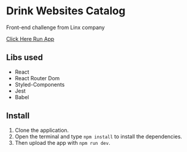 # Drink Websites Catalog

Front-end challenge from Linx company

[Click Here Run App](challenge-linx-vulgo-rnt.vercel.app)

## Libs used
+ React
+ React Router Dom
+ Styled-Components
+ Jest
+ Babel

## Install

1. Clone the application.
2. Open the terminal and type `npm install` to install the dependencies.
3. Then upload the app with `npm run dev`.
